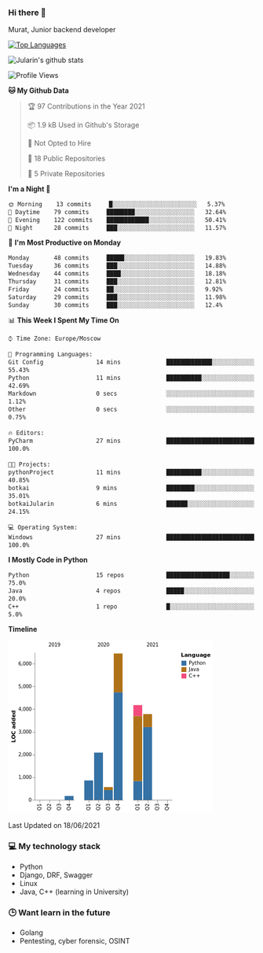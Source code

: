 ### Hi there 👋

Murat, Junior backend developer

[![Top Languages](https://github-readme-stats.vercel.app/api/top-langs/?username=Jularin&layout=compact)]()

![Jularin's github stats](https://github-readme-stats.vercel.app/api?username=Jularin&show_icons=true&include_all_commits=true&count_private=true)

<!--START_SECTION:waka-->
![Profile Views](http://img.shields.io/badge/Profile%20Views-4-blue)

**🐱 My Github Data** 

> 🏆 97 Contributions in the Year 2021
 > 
> 📦 1.9 kB Used in Github's Storage 
 > 
> 🚫 Not Opted to Hire
 > 
> 📜 18 Public Repositories 
 > 
> 🔑 5 Private Repositories  
 > 
**I'm a Night 🦉** 

```text
🌞 Morning    13 commits     █░░░░░░░░░░░░░░░░░░░░░░░░   5.37% 
🌆 Daytime    79 commits     ████████░░░░░░░░░░░░░░░░░   32.64% 
🌃 Evening    122 commits    ████████████░░░░░░░░░░░░░   50.41% 
🌙 Night      28 commits     ███░░░░░░░░░░░░░░░░░░░░░░   11.57%

```
📅 **I'm Most Productive on Monday** 

```text
Monday       48 commits     █████░░░░░░░░░░░░░░░░░░░░   19.83% 
Tuesday      36 commits     ███░░░░░░░░░░░░░░░░░░░░░░   14.88% 
Wednesday    44 commits     ████░░░░░░░░░░░░░░░░░░░░░   18.18% 
Thursday     31 commits     ███░░░░░░░░░░░░░░░░░░░░░░   12.81% 
Friday       24 commits     ██░░░░░░░░░░░░░░░░░░░░░░░   9.92% 
Saturday     29 commits     ███░░░░░░░░░░░░░░░░░░░░░░   11.98% 
Sunday       30 commits     ███░░░░░░░░░░░░░░░░░░░░░░   12.4%

```


📊 **This Week I Spent My Time On** 

```text
⌚︎ Time Zone: Europe/Moscow

💬 Programming Languages: 
Git Config               14 mins             █████████████░░░░░░░░░░░░   55.43% 
Python                   11 mins             ██████████░░░░░░░░░░░░░░░   42.69% 
Markdown                 0 secs              ░░░░░░░░░░░░░░░░░░░░░░░░░   1.12% 
Other                    0 secs              ░░░░░░░░░░░░░░░░░░░░░░░░░   0.75%

🔥 Editors: 
PyCharm                  27 mins             █████████████████████████   100.0%

🐱‍💻 Projects: 
pythonProject            11 mins             ██████████░░░░░░░░░░░░░░░   40.85% 
botkai                   9 mins              ████████░░░░░░░░░░░░░░░░░   35.01% 
botkaiJularin            6 mins              ██████░░░░░░░░░░░░░░░░░░░   24.15%

💻 Operating System: 
Windows                  27 mins             █████████████████████████   100.0%

```

**I Mostly Code in Python** 

```text
Python                   15 repos            ██████████████████░░░░░░░   75.0% 
Java                     4 repos             █████░░░░░░░░░░░░░░░░░░░░   20.0% 
C++                      1 repo              █░░░░░░░░░░░░░░░░░░░░░░░░   5.0%

```


**Timeline**

![Chart not found](https://raw.githubusercontent.com/Jularin/Jularin/main/charts/bar_graph.png) 


 Last Updated on 18/06/2021
<!--END_SECTION:waka-->

### 💻 My technology stack
 - Python
 - Django, DRF, Swagger
 - Linux 
 - Java, C++ (learning in University)

### 🕒 Want learn in the future
 - Golang
 - Pentesting, cyber forensic, OSINT
